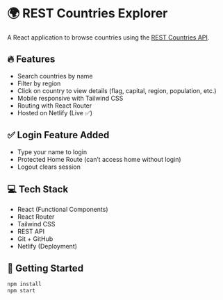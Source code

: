 # 🌍 REST Countries Explorer

A React application to browse countries using the [REST Countries API](https://restcountries.com/).

## 🔥 Features
- Search countries by name
- Filter by region
- Click on country to view details (flag, capital, region, population, etc.)
- Mobile responsive with Tailwind CSS
- Routing with React Router
- Hosted on Netlify (Live ✅)

## ✅ Login Feature Added
- Type your name to login
- Protected Home Route (can’t access home without login)
- Logout clears session

## 💻 Tech Stack
- React (Functional Components)
- React Router
- Tailwind CSS
- REST API
- Git + GitHub
- Netlify (Deployment)

## 🚀 Getting Started
```bash
npm install
npm start
